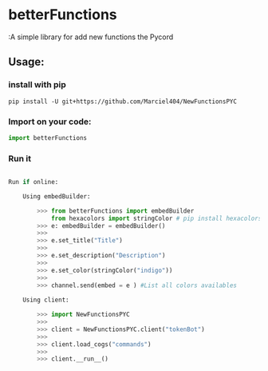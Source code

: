 # betterFunctions

:A simple library for add new functions the Pycord

## Usage:
### install with pip

```shell
pip install -U git+https://github.com/Marciel404/NewFunctionsPYC
```

### Import on your code:

```python
import betterFunctions
```
### Run it
```python

Run if online:

    Using embedBuilder:

        >>> from betterFunctions import embedBuilder
            from hexacolors import stringColor # pip install hexacolors for use this
        >>> e: embedBuilder = embedBuilder()
        >>>
        >>> e.set_title("Title")
        >>>
        >>> e.set_description("Description")
        >>>
        >>> e.set_color(stringColor("indigo"))
        >>>
        >>> channel.send(embed = e ) #List all colors availables
    
    Using client:

        >>> import NewFunctionsPYC
        >>>
        >>> client = NewFunctionsPYC.client("tokenBot")
        >>>
        >>> client.load_cogs("commands")
        >>>
        >>> client.__run__()
        
```